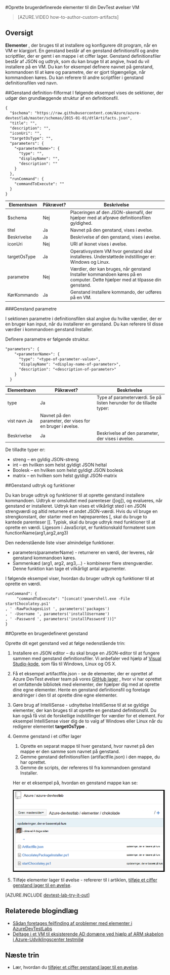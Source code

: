 <properties 
    pageTitle="Oprette brugerdefinerede elementer til din DevTest øvelser VM | Microsoft Azure"
    description="Lær, hvordan du opretter dine egne elementer til brug med DevTest øvelser"
    services="devtest-lab,virtual-machines"
    documentationCenter="na"
    authors="tomarcher"
    manager="douge"
    editor=""/>

<tags
    ms.service="devtest-lab"
    ms.workload="na"
    ms.tgt_pltfrm="na"
    ms.devlang="na"
    ms.topic="article"
    ms.date="08/25/2016"
    ms.author="tarcher"/>

#<a name="create-custom-artifacts-for-your-devtest-labs-vm"></a>Oprette brugerdefinerede elementer til din DevTest øvelser VM

> [AZURE.VIDEO how-to-author-custom-artifacts] 

## <a name="overview"></a>Oversigt
**Elementer** , der bruges til at installere og konfigurere dit program, når en VM er klargjort. En genstand består af en genstand definitionsfil og andre scriptfiler, der er gemt i en mappe i et ciffer lager. Genstand definitionsfiler består af JSON og udtryk, som du kan bruge til at angive, hvad du vil installere på en VM. Du kan for eksempel definere navnet på genstand, kommandoen til at køre og parametre, der er gjort tilgængelige, når kommandoen køres. Du kan referere til andre scriptfiler i genstand definitionsfilen ved navn.

##<a name="artifact-definition-file-format"></a>Genstand definition-filformat
I følgende eksempel vises de sektioner, der udgør den grundlæggende struktur af en definitionsfil.

    {
      "$schema": "https://raw.githubusercontent.com/Azure/azure-devtestlab/master/schemas/2015-01-01/dtlArtifacts.json",
      "title": "",
      "description": "",
      "iconUri": "",
      "targetOsType": "",
      "parameters": {
        "<parameterName>": {
          "type": "",
          "displayName": "",
          "description": ""
        }
      },
      "runCommand": {
        "commandToExecute": ""
      }
    }

| Elementnavn | Påkrævet? | Beskrivelse
| ------------ | --------- | -----------
| $schema      | Nej        | Placeringen af den JSON-skemafil, der hjælper med at afprøve definitionsfilen gyldighed.
| titel        | Ja       | Navnet på den genstand, vises i øvelse.
| Beskrivelse  | Ja       | Beskrivelse af den genstand, vises i øvelse.
| iconUri      | Nej        | URI af ikonet vises i øvelse.
| targetOsType | Ja       | Operativsystem VM hvor genstand skal installeres. Understøttede indstillinger er: Windows og Linux.
| parametre   | Nej        | Værdier, der kan bruges, når genstand Installer kommandoen køres på en computer. Dette hjælper med at tilpasse din genstand.
| KørKommando   | Ja       | Genstand installere kommando, der udføres på en VM.

###<a name="artifact-parameters"></a>Genstand parametre

I sektionen parametre i definitionsfilen skal angive du hvilke værdier, der er en bruger kan input, når du installerer en genstand. Du kan referere til disse værdier i kommandoen genstand Installer.

Definere parametre er følgende struktur.

    "parameters": {
        "<parameterName>": {
          "type": "<type-of-parameter-value>",
          "displayName": "<display-name-of-parameter>",
          "description": "<description-of-parameter>"
        }
      }

| Elementnavn | Påkrævet? | Beskrivelse
| ------------ | --------- | -----------
| type         | Ja       | Type af parameterværdi. Se på listen herunder for de tilladte typer:
| vist navn Ja       | Navnet på den parameter, der vises for en bruger i øvelse.
| Beskrivelse  | Ja       | Beskrivelse af den parameter, der vises i øvelse.

De tilladte typer er:

- streng – en gyldig JSON-streng
- int – en hvilken som helst gyldigt JSON heltal
- Boolesk – en hvilken som helst gyldigt JSON boolesk
- matrix – en hvilken som helst gyldigt JSON-matrix

##<a name="artifact-expressions-and-functions"></a>Genstand udtryk og funktioner

Du kan bruge udtryk og funktioner til at oprette genstand installere kommandoen.
Udtryk er omsluttet med parenteser ([og]), og evalueres, når genstand er installeret. Udtryk kan vises et vilkårligt sted i en JSON strengværdi og altid returnere et andet JSON-værdi. Hvis du vil bruge en strengkonstant, der starter med en højreparentes [, skal du bruge to kantede parenteser [[.
Typisk, skal du bruge udtryk med funktioner til at oprette en værdi. Ligesom i JavaScript, er funktionskald formateret som functionName(arg1,arg2,arg3)

Den nedenstående liste viser almindelige funktioner.

- parameters(parameterName) - returnerer en værdi, der leveres, når genstand kommandoen køres.
- Sammenkæd (arg1, arg2, arg3,...) - kombinerer flere strengværdier. Denne funktion kan tage et vilkårligt antal argumenter.

I følgende eksempel viser, hvordan du bruger udtryk og funktioner til at oprette en værdi.

    runCommand": {
         "commandToExecute": "[concat('powershell.exe -File startChocolatey.ps1'
    , ' -RawPackagesList ', parameters('packages')
    , ' -Username ', parameters('installUsername')
    , ' -Password ', parameters('installPassword'))]"
    }

##<a name="create-a-custom-artifact"></a>Oprette en brugerdefineret genstand

Oprette dit eget genstand ved at følge nedenstående trin:

1. Installere en JSON editor – du skal bruge en JSON-editor til at fungere sammen med genstand definitionsfiler. Vi anbefaler ved hjælp af [Visual Studio-kode](https://code.visualstudio.com/), som fås til Windows, Linux og OS X.

1. Få et eksempel artifactfile.json - se de elementer, der er oprettet af Azure DevTest øvelser team på vores [GitHub lager](https://github.com/Azure/azure-devtestlab) , hvor vi har oprettet et omfattende bibliotek med elementer, der hjælper dig med at oprette dine egne elementer. Hente en genstand definitionsfil og foretage ændringer i den til at oprette dine egne elementer.

1. Gøre brug af IntelliSense - udnyttelse IntelliSense til at se gyldige elementer, der kan bruges til at oprette en genstand definitionsfil. Du kan også få vist de forskellige indstillinger for værdier for et element. For eksempel IntelliSense viser dig de to valg af Windows eller Linux når du redigerer elementet **targetOsType** .

1. Gemme genstand i et ciffer lager
    1. Oprette en separat mappe til hver genstand, hvor navnet på den mappe er den samme som navnet på genstand.
    1. Gemme genstand definitionsfilen (artifactfile.json) i den mappe, du har oprettet.
    1. Gemme de scripts, der refereres til fra kommandoen genstand Installer.

    Her er et eksempel på, hvordan en genstand mappe kan se:

    ![Genstand ciffer repo eksempel](./media/devtest-lab-artifact-author/git-repo.png)

1. Tilføje elementer lager til øvelse - refererer til i artiklen, [tilføje et ciffer genstand lager til en øvelse](devtest-lab-add-artifact-repo.md).

[AZURE.INCLUDE [devtest-lab-try-it-out](../../includes/devtest-lab-try-it-out.md)]

## <a name="related-blog-posts"></a>Relaterede blogindlæg
- [Sådan foretages fejlfinding af problemer med elementer i AzureDevTestLabs](http://www.visualstudiogeeks.com/blog/DevOps/How-to-troubleshoot-failing-artifacts-in-AzureDevTestLabs)
- [Deltage i et VM til eksisterende AD domæne ved hjælp af ARM skabelon i Azure-Udviklingscenter testmiljø](http://www.visualstudiogeeks.com/blog/DevOps/Join-a-VM-to-existing-AD-domain-using-ARM-template-AzureDevTestLabs)

## <a name="next-steps"></a>Næste trin

- Lær, hvordan du [tilføjer et ciffer genstand lager til en øvelse](devtest-lab-add-artifact-repo.md).
